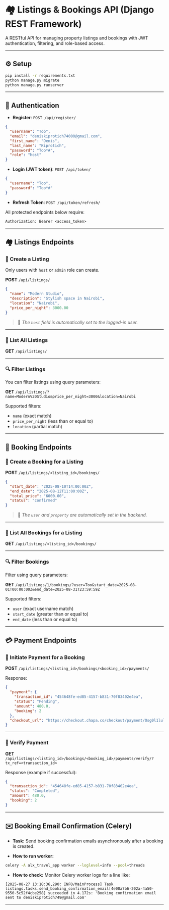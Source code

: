 # 🏘️ Listings & Bookings API (Django REST Framework)

A RESTful API for managing property listings and bookings with JWT authentication, filtering, and role-based access.

---

## ⚙️ Setup

```bash
pip install -r requirements.txt
python manage.py migrate
python manage.py runserver
```

---

## 🔐 Authentication

* **Register**: `POST /api/register/`

```json
{
  "username": "Too",
  "email": "deniskiprotich74000@gmail.com",
  "first_name": "Denis",
  "last_name": "Kiprotich",
  "password": "Too*#",
  "role": "host"
}
```

* **Login (JWT token)**: `POST /api/token/`

```json
{
  "username": "Too",
  "password": "Too*#"
}
```

* **Refresh Token**: `POST /api/token/refresh/`

All protected endpoints below require:

```
Authorization: Bearer <access_token>
```

---

## 🏘️ Listings Endpoints

### 🔸 Create a Listing

Only users with `host` or `admin` role can create.

**POST** `/api/listings/`

```json
{
  "name": "Modern Studio",
  "description": "Stylish space in Nairobi",
  "location": "Nairobi",
  "price_per_night": 3000.00
}
```

> 🔹 *The `host` field is automatically set to the logged-in user.*

---

### 🔹 List All Listings

**GET** `/api/listings/`

---

### 🔍 Filter Listings

You can filter listings using query parameters:

**GET** `/api/listings/?name=Modern%20Studio&price_per_night=3000&location=Nairobi`

Supported filters:

* `name` (exact match)
* `price_per_night` (less than or equal to)
* `location` (partial match)

---

## 📅 Booking Endpoints

### 🔸 Create a Booking for a Listing

**POST** `/api/listings/<listing_id>/bookings/`

```json
{
  "start_date": "2025-08-10T14:00:00Z",
  "end_date": "2025-08-12T11:00:00Z",
  "total_price": "6000.00",
  "status": "confirmed"
}
```

> 🔹 *The `user` and `property` are automatically set in the backend.*

---

### 🔹 List All Bookings for a Listing

**GET** `/api/listings/<listing_id>/bookings/`

---

### 🔍 Filter Bookings

Filter using query parameters:

**GET** `/api/listings/1/bookings/?user=Too&start_date=2025-08-01T00:00:00Z&end_date=2025-08-31T23:59:59Z`

Supported filters:

* `user` (exact username match)
* `start_date` (greater than or equal to)
* `end_date` (less than or equal to)

---

## 💳 Payment Endpoints

### 🔸 Initiate Payment for a Booking

**POST** `/api/listings/<listing_id>/bookings/<booking_id>/payments/`

Response:

```json
{
  "payment": {
    "transaction_id": "454648fe-ed85-4157-b831-70f83402e4ea",
    "status": "Pending",
    "amount": 480.0,
    "booking": 2
  },
  "checkout_url": "https://checkout.chapa.co/checkout/payment/Osg0l1lulzJfGrUAeYdRhJ48JPzZ8nhJJACWwFwQTHxKf"
}
```

---

### 🔹 Verify Payment

**GET** `/api/listings/<listing_id>/bookings/<booking_id>/payments/verify/?tx_ref=<transaction_id>`

Response (example if successful):

```json
{
  "transaction_id": "454648fe-ed85-4157-b831-70f83402e4ea",
  "status": "Completed",
  "amount": 480.0,
  "booking": 2
}
```

---

## ✉️ Booking Email Confirmation (Celery)

* **Task:** Send booking confirmation emails asynchronously after a booking is created.

* **How to run worker:**

```bash
celery -A alx_travel_app worker --loglevel=info --pool=threads
```

* **How to check:** Monitor Celery worker logs for a line like:

```
[2025-08-27 13:18:36,290: INFO/MainProcess] Task listings.tasks.send_booking_confirmation_email[4e00a7b6-202a-4a50-9550-5c52f4cbe258] succeeded in 4.172s: 'Booking confirmation email sent to deniskiprotich749@gmail.com'
```

<!-- * **Sample input:** Booking ID (`booking_id=1`)
* **Sample output/result:** `'Booking confirmation email sent to deniskiprotich749@gmail.com'` -->

---